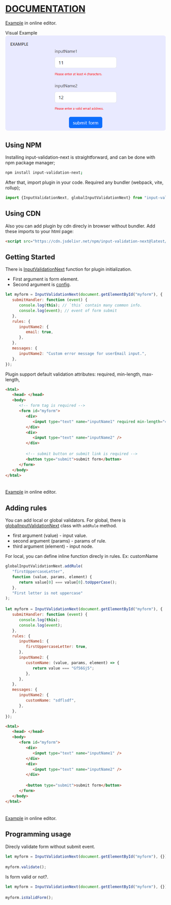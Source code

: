 # [DOCUMENTATION](https://visualyuki.github.io/input-validation-next/)

[Example](https://jsfiddle.net/VisualYuki/h0ryxqfd/14/) in online editor.

<div>
   Visual Example
   <img src='https://github.com/VisualYuki/input-validation-next/blob/main/.github/example.png' />
</div>

## Using NPM

Installing input-validation-next is straightforward, and can be done with npm package manager;

```sh
npm install input-validation-next;
```

After that, import plugin in your code. Required any bundler (webpack, vite, rollup);

```js
import {InputValidationNext, globalInputValidationNext} from "input-validation-next";
```

## Using CDN

Also you can add plugin by cdn direcly in browser without bundler. Add these imports to your html page:

```html
<script src="https://cdn.jsdelivr.net/npm/input-validation-next@latest/dist/input-validation-next.iife.js"></script>
```

## Getting Started

There is [InputValidationNext](https://visualyuki.github.io/input-validation-next) function for plugin initialization.

-  First argument is form element.
-  Second argument is [config](https://visualyuki.github.io/input-validation-next/config.html).

```js
let myform = InputValidationNext(document.getElementById("myform"), {
   submitHandler: function (event) {
      console.log(this); // `this` contain many common info.
      console.log(event); // event of form submit
   },
   rules: {
      inputName2: {
         email: true,
      },
   },
   messages: {
      inputName2: "Custom error message for userEmail input.",
   },
});
```

Plugin support default validation attributes: required, min-length, max-length,

```html
<html>
   <head> </head>
   <body>
      <!-- form tag is required -->
      <form id="myform">
         <div>
            <input type="text" name="inputName1" required min-length="4" />
         </div>
         <div>
            <input type="text" name="inputName2" />
         </div>

         <!-- submit button or submit link is required -->
         <button type="submit">submit form</button>
      </form>
   </body>
</html>
```

<div class="tip custom-block" style="padding-top: 8px">

[Example](https://jsfiddle.net/VisualYuki/m9saLz4q/3/) in online editor.

</div>

## Adding rules

You can add local or global validators.
For global, there is [globalInputValidationNext](https://visualyuki.github.io/input-validation-next/globalInputValidationNext) class with `addRule` method.

-  first argument (value) - input value.
-  second argument (params) - params of rule.
-  third argument (element) - input node.

For local, you can define inline function direcly in rules. Ex: customName

```js
globalInputValidationNext.addRule(
   "firstUppercaseLetter",
   function (value, params, element) {
      return value[0] === value[0].toUpperCase();
   },
   "First letter is not uppercase"
);

let myform = InputValidationNext(document.getElementById("myform"), {
   submitHandler: function (event) {
      console.log(this);
      console.log(event);
   },
   rules: {
      inputName1: {
         firstUppercaseLetter: true,
      },
      inputName2: {
         customName: (value, params, element) => {
            return value === "Gf56Gj5";
         },
      },
   },
   messages: {
      inputName2: {
         customName: "sdflsdf",
      },
   },
});
```

```html
<html>
   <head> </head>
   <body>
      <form id="myform">
         <div>
            <input type="text" name="inputName1" />
         </div>
         <div>
            <input type="text" name="inputName2" />
         </div>

         <button type="submit">submit form</button>
      </form>
   </body>
</html>
```

<div class="tip custom-block" style="padding-top: 8px">

[Example](https://jsfiddle.net/VisualYuki/h0ryxqfd/14/) in online editor.

</div>

## Programming usage

Direcly validate form without submit event.

```js
let myform = InputValidationNext(document.getElementById("myform"), {});

myform.validate();
```

Is form valid or not?.

```js
let myform = InputValidationNext(document.getElementById("myform"), {});

myform.isValidForm();
```
